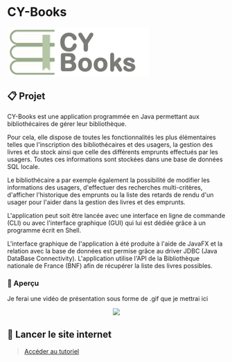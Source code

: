 # CY-Books

<div>
  <img src="src/main/resources/org/openjfx/cybooks/img/CYBooksFullGit.png" style="width: 65%;">
</div>

## 📋 Projet

CY-Books est une application programmée en Java permettant aux bibliothécaires de gérer leur bibliothèque.

Pour cela, elle dispose de toutes les fonctionnalités les plus élémentaires telles que l'inscription des bibliothécaires et des usagers, la gestion des livres et du stock ainsi que celle des différents emprunts effectués par les usagers. Toutes ces informations sont stockées dans une base de données SQL locale.

Le bibliothécaire a par exemple également la possibilité de modifier les informations des usagers, d'effectuer des recherches multi-critères, d'afficher l'historique des emprunts ou la liste des retards de rendu d'un usager pour l'aider dans la gestion des livres et des emprunts.

L'application peut soit être lancée avec une interface en ligne de commande (CLI) ou avec l'interface graphique (GUI) qui lui est dédiée grâce à un programme écrit en Shell.

L'interface graphique de l'application à été produite à l'aide de JavaFX et la relation avec la base de données est permise grâce au driver JDBC (Java DataBase Connectivity).
L'application utilise l'API de la Bibliothèque nationale de France (BNF) afin de récupérer la liste des livres possibles.

### 👀 Aperçu

Je ferai une vidéo de présentation sous forme de .gif que je mettrai ici
<div align="center">
  <img src="img/cybooks_presentation.gif" />
</div>

## 🚀 Lancer le site internet
> [Accéder au tutoriel](docs/run_project.md)